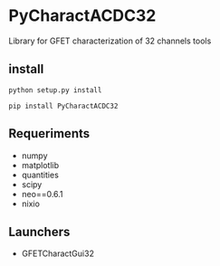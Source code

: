 # PyCharactACDC32
Library for GFET characterization of 32 channels tools


## install

```
python setup.py install
```

```
pip install PyCharactACDC32
```

## Requeriments

* numpy
* matplotlib
* quantities
* scipy
* neo==0.6.1
* nixio


## Launchers

* GFETCharactGui32
